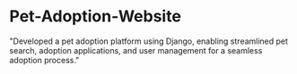 # Pet-Adoption-Website
"Developed a pet adoption platform using Django, enabling streamlined pet search, adoption applications, and user management for a seamless adoption process."
